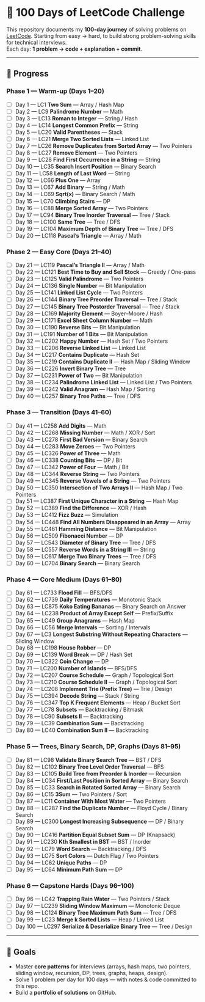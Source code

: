 
# 🧩 100 Days of LeetCode Challenge

This repository documents my **100-day journey** of solving problems on [LeetCode](https://leetcode.com/). Starting from easy → hard, to build strong problem-solving skills for technical interviews.  
Each day: **1 problem → code + explanation + commit**.

---

## 📅 Progress

### Phase 1 — Warm-up (Days 1–20)
- [ ] Day 1 — LC1 **Two Sum** — Array / Hash Map  
- [ ] Day 2 — LC9 **Palindrome Number** — Math  
- [ ] Day 3 — LC13 **Roman to Integer** — String / Hash  
- [ ] Day 4 — LC14 **Longest Common Prefix** — String  
- [ ] Day 5 — LC20 **Valid Parentheses** — Stack  
- [ ] Day 6 — LC21 **Merge Two Sorted Lists** — Linked List  
- [ ] Day 7 — LC26 **Remove Duplicates from Sorted Array** — Two Pointers  
- [ ] Day 8 — LC27 **Remove Element** — Two Pointers  
- [ ] Day 9 — LC28 **Find First Occurrence in a String** — String  
- [ ] Day 10 — LC35 **Search Insert Position** — Binary Search  
- [ ] Day 11 — LC58 **Length of Last Word** — String  
- [ ] Day 12 — LC66 **Plus One** — Array  
- [ ] Day 13 — LC67 **Add Binary** — String / Math  
- [ ] Day 14 — LC69 **Sqrt(x)** — Binary Search / Math  
- [ ] Day 15 — LC70 **Climbing Stairs** — DP  
- [ ] Day 16 — LC88 **Merge Sorted Array** — Two Pointers  
- [ ] Day 17 — LC94 **Binary Tree Inorder Traversal** — Tree / Stack  
- [ ] Day 18 — LC100 **Same Tree** — Tree / DFS  
- [ ] Day 19 — LC104 **Maximum Depth of Binary Tree** — Tree / DFS  
- [ ] Day 20 — LC118 **Pascal’s Triangle** — Array / Math  

### Phase 2 — Easy Core (Days 21–40)
- [ ] Day 21 — LC119 **Pascal’s Triangle II** — Array / Math  
- [ ] Day 22 — LC121 **Best Time to Buy and Sell Stock** — Greedy / One-pass  
- [ ] Day 23 — LC125 **Valid Palindrome** — Two Pointers  
- [ ] Day 24 — LC136 **Single Number** — Bit Manipulation  
- [ ] Day 25 — LC141 **Linked List Cycle** — Two Pointers  
- [ ] Day 26 — LC144 **Binary Tree Preorder Traversal** — Tree / Stack  
- [ ] Day 27 — LC145 **Binary Tree Postorder Traversal** — Tree / Stack  
- [ ] Day 28 — LC169 **Majority Element** — Boyer–Moore / Hash  
- [ ] Day 29 — LC171 **Excel Sheet Column Number** — Math  
- [ ] Day 30 — LC190 **Reverse Bits** — Bit Manipulation  
- [ ] Day 31 — LC191 **Number of 1 Bits** — Bit Manipulation  
- [ ] Day 32 — LC202 **Happy Number** — Hash Set / Two Pointers  
- [ ] Day 33 — LC206 **Reverse Linked List** — Linked List  
- [ ] Day 34 — LC217 **Contains Duplicate** — Hash Set  
- [ ] Day 35 — LC219 **Contains Duplicate II** — Hash Map / Sliding Window  
- [ ] Day 36 — LC226 **Invert Binary Tree** — Tree  
- [ ] Day 37 — LC231 **Power of Two** — Bit Manipulation  
- [ ] Day 38 — LC234 **Palindrome Linked List** — Linked List / Two Pointers  
- [ ] Day 39 — LC242 **Valid Anagram** — Hash Map / Sorting  
- [ ] Day 40 — LC257 **Binary Tree Paths** — Tree / DFS  

### Phase 3 — Transition (Days 41–60)
- [ ] Day 41 — LC258 **Add Digits** — Math  
- [ ] Day 42 — LC268 **Missing Number** — Math / XOR / Sort  
- [ ] Day 43 — LC278 **First Bad Version** — Binary Search  
- [ ] Day 44 — LC283 **Move Zeroes** — Two Pointers  
- [ ] Day 45 — LC326 **Power of Three** — Math  
- [ ] Day 46 — LC338 **Counting Bits** — DP / Bit  
- [ ] Day 47 — LC342 **Power of Four** — Math / Bit  
- [ ] Day 48 — LC344 **Reverse String** — Two Pointers  
- [ ] Day 49 — LC345 **Reverse Vowels of a String** — Two Pointers  
- [ ] Day 50 — LC350 **Intersection of Two Arrays II** — Hash Map / Two Pointers  
- [ ] Day 51 — LC387 **First Unique Character in a String** — Hash Map  
- [ ] Day 52 — LC389 **Find the Difference** — XOR / Hash  
- [ ] Day 53 — LC412 **Fizz Buzz** — Simulation  
- [ ] Day 54 — LC448 **Find All Numbers Disappeared in an Array** — Array  
- [ ] Day 55 — LC461 **Hamming Distance** — Bit Manipulation  
- [ ] Day 56 — LC509 **Fibonacci Number** — DP  
- [ ] Day 57 — LC543 **Diameter of Binary Tree** — Tree / DFS  
- [ ] Day 58 — LC557 **Reverse Words in a String III** — String  
- [ ] Day 59 — LC617 **Merge Two Binary Trees** — Tree / DFS  
- [ ] Day 60 — LC704 **Binary Search** — Binary Search  

### Phase 4 — Core Medium (Days 61–80)
- [ ] Day 61 — LC733 **Flood Fill** — BFS/DFS  
- [ ] Day 62 — LC739 **Daily Temperatures** — Monotonic Stack  
- [ ] Day 63 — LC875 **Koko Eating Bananas** — Binary Search on Answer  
- [ ] Day 64 — LC238 **Product of Array Except Self** — Prefix/Suffix  
- [ ] Day 65 — LC49 **Group Anagrams** — Hash Map  
- [ ] Day 66 — LC56 **Merge Intervals** — Sorting / Intervals  
- [ ] Day 67 — LC3 **Longest Substring Without Repeating Characters** — Sliding Window  
- [ ] Day 68 — LC198 **House Robber** — DP  
- [ ] Day 69 — LC139 **Word Break** — DP / Hash Set  
- [ ] Day 70 — LC322 **Coin Change** — DP  
- [ ] Day 71 — LC200 **Number of Islands** — BFS/DFS  
- [ ] Day 72 — LC207 **Course Schedule** — Graph / Topological Sort  
- [ ] Day 73 — LC210 **Course Schedule II** — Graph / Topological Sort  
- [ ] Day 74 — LC208 **Implement Trie (Prefix Tree)** — Trie / Design  
- [ ] Day 75 — LC394 **Decode String** — Stack / String  
- [ ] Day 76 — LC347 **Top K Frequent Elements** — Heap / Bucket Sort  
- [ ] Day 77 — LC78 **Subsets** — Backtracking / Bitmask  
- [ ] Day 78 — LC90 **Subsets II** — Backtracking  
- [ ] Day 79 — LC39 **Combination Sum** — Backtracking  
- [ ] Day 80 — LC40 **Combination Sum II** — Backtracking  

### Phase 5 — Trees, Binary Search, DP, Graphs (Days 81–95)
- [ ] Day 81 — LC98 **Validate Binary Search Tree** — BST / DFS  
- [ ] Day 82 — LC102 **Binary Tree Level Order Traversal** — BFS  
- [ ] Day 83 — LC105 **Build Tree from Preorder & Inorder** — Recursion  
- [ ] Day 84 — LC34 **First/Last Position in Sorted Array** — Binary Search  
- [ ] Day 85 — LC33 **Search in Rotated Sorted Array** — Binary Search  
- [ ] Day 86 — LC15 **3Sum** — Two Pointers / Sort  
- [ ] Day 87 — LC11 **Container With Most Water** — Two Pointers  
- [ ] Day 88 — LC287 **Find the Duplicate Number** — Floyd Cycle / Binary Search  
- [ ] Day 89 — LC300 **Longest Increasing Subsequence** — DP / Binary Search  
- [ ] Day 90 — LC416 **Partition Equal Subset Sum** — DP (Knapsack)  
- [ ] Day 91 — LC230 **Kth Smallest in BST** — BST / Inorder  
- [ ] Day 92 — LC79 **Word Search** — Backtracking / DFS  
- [ ] Day 93 — LC75 **Sort Colors** — Dutch Flag / Two Pointers  
- [ ] Day 94 — LC62 **Unique Paths** — DP  
- [ ] Day 95 — LC64 **Minimum Path Sum** — DP  

### Phase 6 — Capstone Hards (Days 96–100)
- [ ] Day 96 — LC42 **Trapping Rain Water** — Two Pointers / Stack  
- [ ] Day 97 — LC239 **Sliding Window Maximum** — Monotonic Deque  
- [ ] Day 98 — LC124 **Binary Tree Maximum Path Sum** — Tree / DFS  
- [ ] Day 99 — LC23 **Merge k Sorted Lists** — Heap / Linked List  
- [ ] Day 100 — LC297 **Serialize & Deserialize Binary Tree** — Tree / Design  

---

## 🎯 Goals
- Master **core patterns** for interviews (arrays, hash maps, two pointers, sliding window, recursion, DP, trees, graphs, heaps, design).
- Solve 1 problem per day for 100 days — with notes & code committed to this repo.
- Build a **portfolio of solutions** on GitHub.

